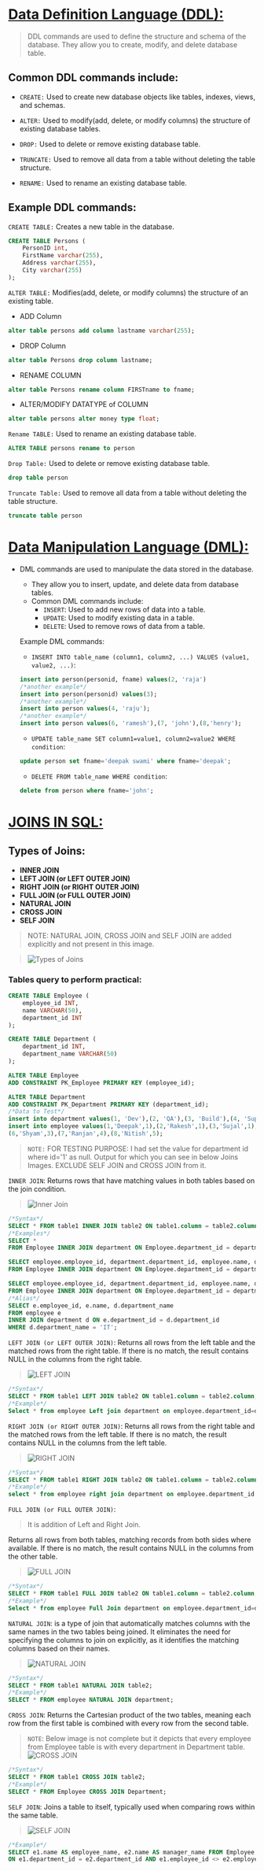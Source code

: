 # <u>Data Definition Language (DDL):</u>

>DDL commands are used to define the structure and schema of the database.
They allow you to create, modify, and delete database table.

Common DDL commands include:
---

- `CREATE:` Used to create new database objects like tables, indexes, views, and schemas.

- `ALTER:` Used to modify(add, delete, or modify columns) the structure of existing database tables.

- `DROP:` Used to delete or remove existing database table.

- `TRUNCATE:` Used to remove all data from a table without deleting the table structure.

- `RENAME:` Used to rename an existing database table.

Example DDL commands:
---
`CREATE TABLE:` Creates a new table in the database.
```sql
CREATE TABLE Persons (
    PersonID int,
    FirstName varchar(255),
    Address varchar(255),
    City varchar(255)
);
```

`ALTER TABLE:` Modifies(add, delete, or modify columns) the structure of an existing table.

- ADD Column
```sql
alter table persons add column lastname varchar(255);
```

- DROP Column
```sql
alter table Persons drop column lastname;
```
- RENAME COLUMN
```sql
alter table Persons rename column FIRSTname to fname;
```
- ALTER/MODIFY DATATYPE of COLUMN
```sql
alter table persons alter money type float;
```
`Rename TABLE:` Used to rename an existing database table.
```sql
ALTER TABLE persons rename to person
```

`Drop Table:` Used to delete or remove existing database table.
```sql
drop table person
```

`Truncate Table:` Used to remove all data from a table without deleting the table structure.
```sql
truncate table person
```

# <u>Data Manipulation Language (DML):</u>
- DML commands are used to manipulate the data stored in the database.
   - They allow you to insert, update, and delete data from database tables.
   - Common DML commands include:
     - `INSERT`: Used to add new rows of data into a table.
     - `UPDATE`: Used to modify existing data in a table.
     - `DELETE`: Used to remove rows of data from a table.

   Example DML commands:   
   - `INSERT INTO table_name (column1, column2, ...) VALUES (value1, value2, ...)`: 
   ```sql
   insert into person(personid, fname) values(2, 'raja')
   /*another example*/
   insert into person(personid) values(3);
   /*another example*/
   insert into person values(4, 'raju');
   /*another example*/
   insert into person values(6, 'ramesh'),(7, 'john'),(8,'henry'); 
   ```
   - `UPDATE table_name SET column1=value1, column2=value2 WHERE condition`:
   ```sql
   update person set fname='deepak swami' where fname='deepak';
   ```
   - `DELETE FROM table_name WHERE condition`: 
   ```sql
   delete from person where fname='john';
   ```

# <u>JOINS IN SQL:</u>
## Types of Joins:
- **INNER JOIN**
- **LEFT JOIN (or LEFT OUTER JOIN)**
- **RIGHT JOIN (or RIGHT OUTER JOIN)**
- **FULL JOIN (or FULL OUTER JOIN)**
- **NATURAL JOIN**
- **CROSS JOIN**
- **SELF JOIN**
>NOTE: NATURAL JOIN, CROSS JOIN and SELF JOIN are added explicitly and not present in this image.  

>![Types of Joins](Images/Joins/All_Joins_Details.png)

### Tables query to perform practical:
```sql
CREATE TABLE Employee (
    employee_id INT,
    name VARCHAR(50),
    department_id INT
);

CREATE TABLE Department (
    department_id INT,
    department_name VARCHAR(50)
);

ALTER TABLE Employee
ADD CONSTRAINT PK_Employee PRIMARY KEY (employee_id);

ALTER TABLE Department
ADD CONSTRAINT PK_Department PRIMARY KEY (department_id);
/*Data to Test*/
insert into department values(1, 'Dev'),(2, 'QA'),(3, 'Build'),(4, 'Support'),(5, 'IT');
insert into employee values(1,'Deepak',1),(2,'Rakesh',1),(3,'Sujal',1),(4,'Hari',2),(5,'Vivek',2),
(6,'Shyam',3),(7,'Ranjan',4),(8,'Nitish',5);
```
>`NOTE:` FOR TESTING PURPOSE: I had set the value for department id where id='1' as null. Output for which you can see in below Joins Images. EXCLUDE SELF JOIN and CROSS JOIN from it. 

`INNER JOIN`: Returns rows that have matching values in both tables based on the join condition.
>![Inner Join](Images/Joins/INNER%20JOIN.png)
```sql
/*Syntax*/
SELECT * FROM table1 INNER JOIN table2 ON table1.column = table2.column;
/*Examples*/
SELECT * 
FROM Employee INNER JOIN department ON Employee.department_id = department.department_id;

SELECT employee.employee_id, department.department_id, employee.name, department.department_name 
FROM Employee INNER JOIN department ON Employee.department_id = department.department_id;

SELECT employee.employee_id, department.department_id, employee.name, department.department_name 
FROM Employee INNER JOIN department ON Employee.department_id = department.department_id WHERE department.department_name = 'IT';
/*Alias*/
SELECT e.employee_id, e.name, d.department_name
FROM employee e
INNER JOIN department d ON e.department_id = d.department_id
WHERE d.department_name = 'IT';
```

`LEFT JOIN (or LEFT OUTER JOIN)`: Returns all rows from the left table and the matched rows from the right table. If there is no match, the result contains NULL in the columns from the right table.
>![LEFT JOIN](Images/Joins/Left%20join.png)
```sql
/*Syntax*/
SELECT * FROM table1 LEFT JOIN table2 ON table1.column = table2.column;
/*Example*/
Select * from employee Left join department on employee.department_id=department.department_id
```
`RIGHT JOIN (or RIGHT OUTER JOIN)`: Returns all rows from the right table and the matched rows from the left table. If there is no match, the result contains NULL in the columns from the left table.
>![RIGHT JOIN](Images/Joins/Right%20join.png)
```sql
/*Syntax*/
SELECT * FROM table1 RIGHT JOIN table2 ON table1.column = table2.column;
/*Example*/
select * from employee right join department on employee.department_id = department.department_id
```

`FULL JOIN (or FULL OUTER JOIN)`: 
>It is addition of Left and Right Join.

Returns all rows from both tables, matching records from both sides where available. If there is no match, the result contains NULL in the columns from the other table.
>![FULL JOIN](Images/Joins/Full%20Join.png)
```sql
/*Syntax*/
SELECT * FROM table1 FULL JOIN table2 ON table1.column = table2.column;
/*Example*/
Select * from employee Full Join department on employee.department_id=department.department_id
```

`NATURAL JOIN`: is a type of join that automatically matches columns with the same names in the two tables being joined. It eliminates the need for specifying the columns to join on explicitly, as it identifies the matching columns based on their names.
>![NATURAL JOIN](Images/Joins/NATURAL%20JOIN.png)
```sql
/*Syntax*/
SELECT * FROM table1 NATURAL JOIN table2;
/*Example*/
SELECT * FROM employee NATURAL JOIN department;
```

`CROSS JOIN`: Returns the Cartesian product of the two tables, meaning each row from the first table is combined with every row from the second table.
>`NOTE`: Below image is not complete but it depicts that every employee from Employee table is with every department in Department table.
>![CROSS JOIN](Images/Joins/CROSS%20JOIN.png)
```sql
/*Syntax*/
SELECT * FROM table1 CROSS JOIN table2;
/*Example*/
SELECT * FROM Employee CROSS JOIN Department;
```

`SELF JOIN`: Joins a table to itself, typically used when comparing rows within the same table.
>![SELF JOIN](Images/Joins/SELF%20JOIN.png)
```sql
/*Example*/
SELECT e1.name AS employee_name, e2.name AS manager_name FROM Employee e1 JOIN Employee e2 
ON e1.department_id = e2.department_id AND e1.employee_id <> e2.employee_id;
